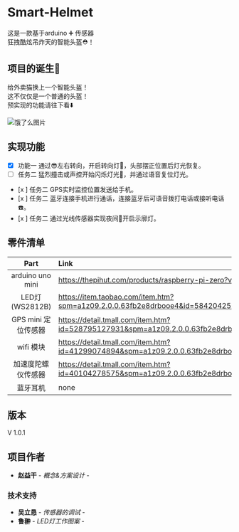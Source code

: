 # Smart-Helmet 

这是一款基于arduino ➕ 传感器   
狂拽酷炫吊炸天的智能头盔⛑！  

## 项目的诞生👀  

给外卖猫换上一个智能头盔！  
这不仅仅是一个普通的头盔！  
预实现的功能请往下看:arrow_down:

![饿了么图片](https://timgsa.baidu.com/timg?image&quality=80&size=b10000_10000&sec=1554992607&di=b48d3b6d543e51a47e2abd451210453c&src=http://b-ssl.duitang.com/uploads/item/201804/20/20180420111710_eVhah.jpeg "饿了么图片")	



## 实现功能
- [x] 功能一 通过:sunglasses:左右转向，开启转向灯:flashlight:，头部摆正位置后灯光恢复。
- [ ] 任务二 猛烈撞击或声控开始闪烁灯光:rotating_light:，并通过语音复位灯光。
- [x ] 任务二 GPS实时监控位置发送给手机。
- [x ] 任务二 蓝牙连接手机进行通话，连接蓝牙后可语音拨打电话或接听电话:telephone:。
- [x ] 任务二 通过光线传感器实现夜间:bridge_at_night:开启示廓灯。

## 零件清单  



| Part | Link  | 
| :------------: |:---------------| 
| arduino uno mini   | https://thepihut.com/products/raspberry-pi-zero?variant=14062715972 |
| LED灯 (WS2812B)    | https://item.taobao.com/item.htm?spm=a1z09.2.0.0.63fb2e8drbooe4&id=584204257553&_u=bpc3msv087c        |  
| GPS mini 定位传感器 | https://detail.tmall.com/item.htm?id=528795127931&spm=a1z09.2.0.0.63fb2e8drbooe4&_u=bpc3msv55c5        |   
| wifi 模块          | https://detail.tmall.com/item.htm?id=41299074894&spm=a1z09.2.0.0.63fb2e8drbooe4&_u=bpc3msvbbac/ |
| 加速度陀螺仪传感器  | https://detail.tmall.com/item.htm?id=40104278575&spm=a1z09.2.0.0.63fb2e8drbooe4&_u=bpc3msvdf15        |  
| 蓝牙耳机           | none        |   




## 版本  

V 1.0.1

## 项目作者  

* **赵益干** - *概念&方案设计* -  

### 技术支持  

* **吴立恳** - *传感器的调试* -  
* **鲁翀** - *LED灯工作图案* -



